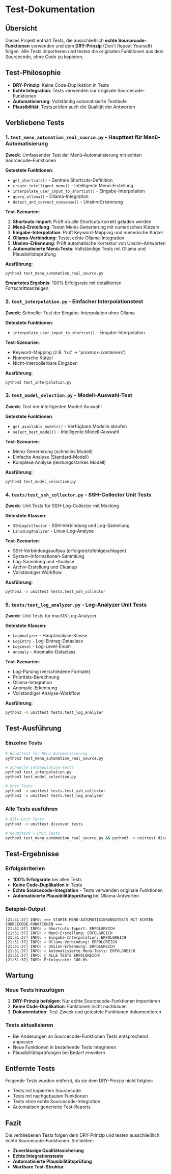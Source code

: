 # Test-Dokumentation

## Übersicht

Dieses Projekt enthält Tests, die ausschließlich **echte Sourcecode-Funktionen** verwenden und dem **DRY-Prinzip** (Don't Repeat Yourself) folgen. Alle Tests importieren und testen die originalen Funktionen aus dem Sourcecode, ohne Code zu kopieren.

## Test-Philosophie

- **DRY-Prinzip**: Keine Code-Duplikation in Tests
- **Echte Integration**: Tests verwenden nur originale Sourcecode-Funktionen
- **Automatisierung**: Vollständig automatisierte Testläufe
- **Plausibilität**: Tests prüfen auch die Qualität der Antworten

## Verbliebene Tests

### 1. `test_menu_automation_real_source.py` - Haupttest für Menü-Automatisierung

**Zweck**: Umfassender Test der Menü-Automatisierung mit echten Sourcecode-Funktionen

**Getestete Funktionen**:
- `get_shortcuts()` - Zentrale Shortcuts-Definition
- `create_intelligent_menu()` - Intelligente Menü-Erstellung
- `interpolate_user_input_to_shortcut()` - Eingabe-Interpolation
- `query_ollama()` - Ollama-Integration
- `detect_and_correct_nonsense()` - Unsinn-Erkennung

**Test-Szenarien**:
1. **Shortcuts-Import**: Prüft ob alle Shortcuts korrekt geladen werden
2. **Menü-Erstellung**: Testet Menü-Generierung mit numerischen Kürzeln
3. **Eingabe-Interpolation**: Prüft Keyword-Mapping und numerische Kürzel
4. **Ollama-Verbindung**: Testet echte Ollama-Integration
5. **Unsinn-Erkennung**: Prüft automatische Korrektur von Unsinn-Antworten
6. **Automatisierte Menü-Tests**: Vollständige Tests mit Ollama und Plausibilitätsprüfung

**Ausführung**:
```bash
python3 test_menu_automation_real_source.py
```

**Erwartetes Ergebnis**: 100% Erfolgsrate mit detaillierten Fortschrittsanzeigen

### 2. `test_interpolation.py` - Einfacher Interpolationstest

**Zweck**: Schneller Test der Eingabe-Interpolation ohne Ollama

**Getestete Funktionen**:
- `interpolate_user_input_to_shortcut()` - Eingabe-Interpolation

**Test-Szenarien**:
- Keyword-Mapping (z.B. 'lxc' → 'proxmox-containers')
- Numerische Kürzel
- Nicht-interpolierbare Eingaben

**Ausführung**:
```bash
python3 test_interpolation.py
```

### 3. `test_model_selection.py` - Modell-Auswahl-Test

**Zweck**: Test der intelligenten Modell-Auswahl

**Getestete Funktionen**:
- `get_available_models()` - Verfügbare Modelle abrufen
- `select_best_model()` - Intelligente Modell-Auswahl

**Test-Szenarien**:
- Menü-Generierung (schnelles Modell)
- Einfache Analyse (Standard-Modell)
- Komplexe Analyse (leistungsstarkes Modell)

**Ausführung**:
```bash
python3 test_model_selection.py
```

### 4. `tests/test_ssh_collector.py` - SSH-Collector Unit Tests

**Zweck**: Unit Tests für SSH-Log-Collector mit Mocking

**Getestete Klassen**:
- `SSHLogCollector` - SSH-Verbindung und Log-Sammlung
- `LinuxLogAnalyzer` - Linux-Log-Analyse

**Test-Szenarien**:
- SSH-Verbindungsaufbau (erfolgreich/fehlgeschlagen)
- System-Informationen-Sammlung
- Log-Sammlung und -Analyse
- Archiv-Erstellung und Cleanup
- Vollständiger Workflow

**Ausführung**:
```bash
python3 -m unittest tests.test_ssh_collector
```

### 5. `tests/test_log_analyzer.py` - Log-Analyzer Unit Tests

**Zweck**: Unit Tests für macOS Log-Analyzer

**Getestete Klassen**:
- `LogAnalyzer` - Hauptanalyse-Klasse
- `LogEntry` - Log-Eintrag-Dataclass
- `LogLevel` - Log-Level-Enum
- `Anomaly` - Anomalie-Dataclass

**Test-Szenarien**:
- Log-Parsing (verschiedene Formate)
- Prioritäts-Berechnung
- Ollama-Integration
- Anomalie-Erkennung
- Vollständiger Analyse-Workflow

**Ausführung**:
```bash
python3 -m unittest tests.test_log_analyzer
```

## Test-Ausführung

### Einzelne Tests
```bash
# Haupttest für Menü-Automatisierung
python3 test_menu_automation_real_source.py

# Schnelle Interpolation-Tests
python3 test_interpolation.py
python3 test_model_selection.py

# Unit Tests
python3 -m unittest tests.test_ssh_collector
python3 -m unittest tests.test_log_analyzer
```

### Alle Tests ausführen
```bash
# Alle Unit Tests
python3 -m unittest discover tests

# Haupttest + Unit Tests
python3 test_menu_automation_real_source.py && python3 -m unittest discover tests
```

## Test-Ergebnisse

### Erfolgskriterien
- **100% Erfolgsrate** bei allen Tests
- **Keine Code-Duplikation** in Tests
- **Echte Sourcecode-Integration** - Tests verwenden originale Funktionen
- **Automatisierte Plausibilitätsprüfung** bei Ollama-Antworten

### Beispiel-Output
```
[21:51:37] INFO: === STARTE MENÜ-AUTOMATISIERUNGSTESTS MIT ECHTEN SOURCECODE-FUNKTIONEN ===
[21:51:37] INFO: ✓ Shortcuts-Import: ERFOLGREICH
[21:51:37] INFO: ✓ Menü-Erstellung: ERFOLGREICH
[21:51:37] INFO: ✓ Eingabe-Interpolation: ERFOLGREICH
[21:51:37] INFO: ✓ Ollama-Verbindung: ERFOLGREICH
[21:51:37] INFO: ✓ Unsinn-Erkennung: ERFOLGREICH
[21:51:37] INFO: ✓ Automatisierte Menü-Tests: ERFOLGREICH
[21:51:37] INFO: 🎉 ALLE TESTS ERFOLGREICH!
[21:51:37] INFO: Erfolgsrate: 100.0%
```

## Wartung

### Neue Tests hinzufügen
1. **DRY-Prinzip befolgen**: Nur echte Sourcecode-Funktionen importieren
2. **Keine Code-Duplikation**: Funktionen nicht nachbauen
3. **Dokumentation**: Test-Zweck und getestete Funktionen dokumentieren

### Tests aktualisieren
- Bei Änderungen an Sourcecode-Funktionen Tests entsprechend anpassen
- Neue Funktionen in bestehende Tests integrieren
- Plausibilitätsprüfungen bei Bedarf erweitern

## Entfernte Tests

Folgende Tests wurden entfernt, da sie dem DRY-Prinzip nicht folgten:
- Tests mit kopiertem Sourcecode
- Tests mit nachgebauten Funktionen
- Tests ohne echte Sourcecode-Integration
- Automatisch generierte Test-Reports

## Fazit

Die verbliebenen Tests folgen dem DRY-Prinzip und testen ausschließlich echte Sourcecode-Funktionen. Sie bieten:
- **Zuverlässige Qualitätssicherung**
- **Echte Integrationstests**
- **Automatisierte Plausibilitätsprüfung**
- **Wartbare Test-Struktur** 
